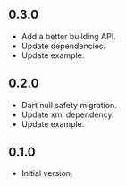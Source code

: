 ## 0.3.0

- Add a better building API.
- Update dependencies.
- Update example.

## 0.2.0

- Dart null safety migration.
- Update xml dependency.
- Update example.

## 0.1.0

- Initial version.
